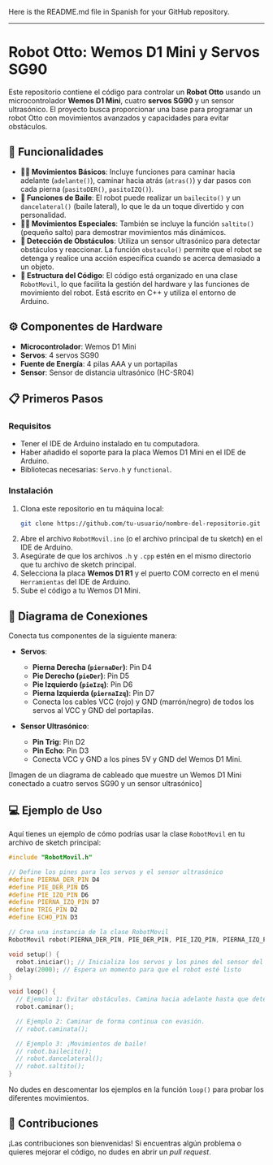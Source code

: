 Here is the README.md file in Spanish for your GitHub repository.

-----

# Robot Otto: Wemos D1 Mini y Servos SG90

Este repositorio contiene el código para controlar un **Robot Otto** usando un microcontrolador **Wemos D1 Mini**, cuatro **servos SG90** y un sensor ultrasónico. El proyecto busca proporcionar una base para programar un robot Otto con movimientos avanzados y capacidades para evitar obstáculos.

## 🤖 Funcionalidades

  * **🚶‍♂️ Movimientos Básicos**: Incluye funciones para caminar hacia adelante (`adelante()`), caminar hacia atrás (`atras()`) y dar pasos con cada pierna (`pasitoDER()`, `pasitoIZQ()`).
  * **💃 Funciones de Baile**: El robot puede realizar un `bailecito()` y un `dancelateral()` (baile lateral), lo que le da un toque divertido y con personalidad.
  * **🤸‍♂️ Movimientos Especiales**: También se incluye la función `saltito()` (pequeño salto) para demostrar movimientos más dinámicos.
  * **👀 Detección de Obstáculos**: Utiliza un sensor ultrasónico para detectar obstáculos y reaccionar. La función `obstaculo()` permite que el robot se detenga y realice una acción específica cuando se acerca demasiado a un objeto.
  * **📐 Estructura del Código**: El código está organizado en una clase `RobotMovil`, lo que facilita la gestión del hardware y las funciones de movimiento del robot. Está escrito en C++ y utiliza el entorno de Arduino.

## ⚙️ Componentes de Hardware

  * **Microcontrolador**: Wemos D1 Mini
  * **Servos**: 4 servos SG90
  * **Fuente de Energía**: 4 pilas AAA y un portapilas
  * **Sensor**: Sensor de distancia ultrasónico (HC-SR04)

## 📋 Primeros Pasos

### Requisitos

  * Tener el IDE de Arduino instalado en tu computadora.
  * Haber añadido el soporte para la placa Wemos D1 Mini en el IDE de Arduino.
  * Bibliotecas necesarias: `Servo.h` y `functional`.

### Instalación

1.  Clona este repositorio en tu máquina local:
    ```bash
    git clone https://github.com/tu-usuario/nombre-del-repositorio.git
    ```
2.  Abre el archivo `RobotMovil.ino` (o el archivo principal de tu sketch) en el IDE de Arduino.
3.  Asegúrate de que los archivos `.h` y `.cpp` estén en el mismo directorio que tu archivo de sketch principal.
4.  Selecciona la placa **Wemos D1 R1** y el puerto COM correcto en el menú `Herramientas` del IDE de Arduino.
5.  Sube el código a tu Wemos D1 Mini.

## 🔧 Diagrama de Conexiones

Conecta tus componentes de la siguiente manera:

  * **Servos**:

      * **Pierna Derecha (`piernaDer`)**: Pin D4
      * **Pie Derecho (`pieDer`)**: Pin D5
      * **Pie Izquierdo (`pieIzq`)**: Pin D6
      * **Pierna Izquierda (`piernaIzq`)**: Pin D7
      * Conecta los cables VCC (rojo) y GND (marrón/negro) de todos los servos al VCC y GND del portapilas.

  * **Sensor Ultrasónico**:

      * **Pin Trig**: Pin D2
      * **Pin Echo**: Pin D3
      * Conecta VCC y GND a los pines 5V y GND del Wemos D1 Mini.

[Imagen de un diagrama de cableado que muestre un Wemos D1 Mini conectado a cuatro servos SG90 y un sensor ultrasónico]

## 💻 Ejemplo de Uso

Aquí tienes un ejemplo de cómo podrías usar la clase `RobotMovil` en tu archivo de sketch principal:

```cpp
#include "RobotMovil.h"

// Define los pines para los servos y el sensor ultrasónico
#define PIERNA_DER_PIN D4
#define PIE_DER_PIN D5
#define PIE_IZQ_PIN D6
#define PIERNA_IZQ_PIN D7
#define TRIG_PIN D2
#define ECHO_PIN D3

// Crea una instancia de la clase RobotMovil
RobotMovil robot(PIERNA_DER_PIN, PIE_DER_PIN, PIE_IZQ_PIN, PIERNA_IZQ_PIN, TRIG_PIN, ECHO_PIN);

void setup() {
  robot.iniciar(); // Inicializa los servos y los pines del sensor del robot
  delay(2000); // Espera un momento para que el robot esté listo
}

void loop() {
  // Ejemplo 1: Evitar obstáculos. Camina hacia adelante hasta que detecte un obstáculo y luego se reinicia.
  robot.caminar();

  // Ejemplo 2: Caminar de forma continua con evasión.
  // robot.caminata();

  // Ejemplo 3: ¡Movimientos de baile!
  // robot.bailecito();
  // robot.dancelateral();
  // robot.saltito();
}
```

No dudes en descomentar los ejemplos en la función `loop()` para probar los diferentes movimientos.

## 🤝 Contribuciones

¡Las contribuciones son bienvenidas\! Si encuentras algún problema o quieres mejorar el código, no dudes en abrir un *pull request*.
